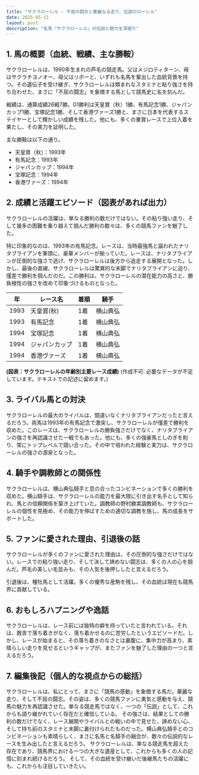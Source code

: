 ```yaml
---
title: "サクラローレル - 不屈の闘志と華麗なる走り、伝説のローレル"
date: 2025-05-11
layout: post
description: "名馬『サクラローレル』の伝説と魅力を深堀り"
---
```


## 1. 馬の概要（血統、戦績、主な勝鞍）

サクラローレルは、1990年生まれの芦毛の競走馬。父はメジロティターン、母はサクラチヨノオー、母父はリボーと、いずれも名馬を輩出した血統背景を持つ。その遺伝子を受け継ぎ、サクラローレルは類まれなスタミナと粘り強さを持ち合わせた、まさに「不屈の闘志」を象徴する馬として競馬史に名を刻んだ。

戦績は、通算成績26戦7勝。G1勝利は天皇賞（秋）1勝、有馬記念1勝、ジャパンカップ1勝、宝塚記念1勝、そして香港ヴァーズ1勝と、まさに日本を代表するステイヤーとして輝かしい成績を残した。他にも、多くの重賞レースで上位入着を果たし、その実力を証明した。

主な勝鞍は以下の通り。

* 天皇賞（秋）：1993年
* 有馬記念：1993年
* ジャパンカップ：1994年
* 宝塚記念：1994年
* 香港ヴァーズ：1994年


## 2. 成績と活躍エピソード（図表があれば出力）

サクラローレルの活躍は、単なる勝利の数だけではない。その粘り強い走り、そして幾多の困難を乗り越えて掴んだ勝利の数々は、多くの競馬ファンを魅了した。

特に印象的なのは、1993年の有馬記念。レースは、当時最強馬と謳われたナリタブライアンを筆頭に、豪華メンバーが揃っていた。レースは、ナリタブライアンが圧倒的な強さで逃げ、サクラローレルは後方から追走する展開となった。しかし、最後の直線、サクラローレルは驚異的な末脚でナリタブライアンに迫り、僅差で勝利を掴んだのだ。この勝利は、サクラローレルの潜在能力の高さと、勝負根性の強さを改めて印象づけるものとなった。

| 年 | レース名 | 着順 | 騎手 |
|---|---|---|---|
| 1993 | 天皇賞(秋) | 1着 | 横山典弘 |
| 1993 | 有馬記念 | 1着 | 横山典弘 |
| 1994 | 宝塚記念 | 1着 | 横山典弘 |
| 1994 | ジャパンカップ | 1着 | 横山典弘 |
| 1994 | 香港ヴァーズ | 1着 | 横山典弘 |


**(図表：サクラローレルの年齢別主要レース成績)**  (作成不可: 必要なデータが不足しています。テキストでの記述に留めます。)


## 3. ライバル馬との対決

サクラローレルの最大のライバルは、間違いなくナリタブライアンだったと言えるだろう。両馬は1993年の有馬記念で激突し、サクラローレルが僅差で勝利を収めた。このレースは、サクラローレルの勝負強さだけでなく、ナリタブライアンの強さを再認識させた一戦でもあった。他にも、多くの強豪馬としのぎを削り、常にトップレベルで競い合った。その中で培われた経験と実力は、サクラローレルの強さの源泉となった。


## 4. 騎手や調教師との関係性

サクラローレルは、横山典弘騎手と息の合ったコンビネーションで多くの勝利を収めた。横山騎手は、サクラローレルの能力を最大限に引き出す名手として知られ、馬との信頼関係を築き上げていた。調教師の野村勝実調教師も、サクラローレルの個性を見極め、その能力を伸ばすための適切な調教を施し、馬の成長をサポートした。


## 5. ファンに愛された理由、引退後の話

サクラローレルが多くのファンに愛された理由は、その圧倒的な強さだけではない。レースでの粘り強い走り、そして決して諦めない闘志は、多くの人の心を掴んだ。芦毛の美しい毛並みも、その人気を後押ししたと言えるだろう。

引退後は、種牡馬として活躍。多くの優秀な産駒を残し、その血統は現在も競馬界に貢献している。


## 6. おもしろハプニングや逸話

サクラローレルは、レース前には独特の癖を持っていたと言われている。それは、厩舎で落ち着きがなく、落ち着かせるのに苦労したというエピソードだ。しかし、レースが始まると、その落ち着きのなさとは裏腹に、集中力が高まり、素晴らしい走りを見せるというギャップが、またファンを魅了した理由の一つと言えるだろう。


## 7. 編集後記（個人的な視点からの総括）

サクラローレルは、私にとって、まさに「競馬の感動」を象徴する馬だ。華麗な走り、そして不屈の闘志。その姿は、多くの競馬ファンに勇気と感動を与え、競馬の魅力を再認識させた。単なる競走馬ではなく、一つの「伝説」として、これからも語り継がれていく存在だと確信している。  その強さは、結果としての勝利の数だけでなく、レース展開やライバルとの戦いの中で見せた、諦めない心、そして持ち前のスタミナと末脚に裏付けられたものだった。横山典弘騎手とのコンビネーションも素晴らしく、まさに名馬と名騎手の融合が、数々の伝説的なレースを生み出したと言えるだろう。  サクラローレルは、単なる競走馬を超えた存在であり、競馬界における一つの大きな遺産として、これからも多くの人の記憶に刻まれ続けるだろう。  そして、その血統を受け継いだ後継馬たちの活躍にも、これからも注目していきたい。
